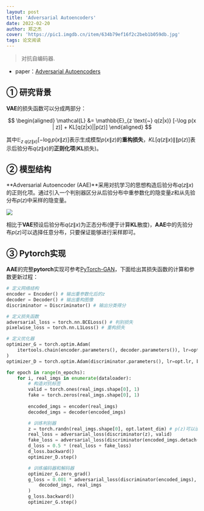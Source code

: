 ```yaml
---
layout: post
title: 'Adversarial Autoencoders'
date: 2022-02-20
author: 郑之杰
cover: 'https://pic1.imgdb.cn/item/634b79ef16f2c2beb1b059db.jpg'
tags: 论文阅读
---
```


> 对抗自编码器.

- paper：[Adversarial Autoencoders](https://arxiv.org/abs/1511.05644)

## ① 研究背景

**VAE**的损失函数可以分成两部分：

$$ \begin{aligned} \mathcal{L}  &= \mathbb{E}_{z \text{~} q(z|x)} [-\log p(x | z)] + KL[q(z|x)||p(z)] \end{aligned} $$

其中$\mathbb{E}_{z \text{~} q(z\|x)} [-\log p(x \| z)]$表示生成模型$p(x\|z)$的**重构损失**，$KL[q(z\|x)\|\|p(z)]$表示后验分布$q(z\|x)$的**正则化项**(**KL**损失)。

## ② 模型结构

**Adversarial Autoencoder (AAE)**采用对抗学习的思想构造后验分布$q(z\|x)$的正则化项。通过引入一个判别器区分从后验分布中重参数化的隐变量$z$和从先验分布$p(z)$中采样的隐变量。

![](https://pic1.imgdb.cn/item/634bb5fd16f2c2beb1161299.jpg)

相比于**VAE**预设后验分布$q(z\|x)$为正态分布(便于计算**KL**散度)，**AAE**中的先验分布$p(z)$可以选择任意分布，只要保证能够进行采样即可。

## ③ Pytorch实现

**AAE**的完整**pytorch**实现可参考[PyTorch-GAN](https://github.com/eriklindernoren/PyTorch-GAN/tree/master/implementations/aae)，下面给出其损失函数的计算和参数更新过程：

```python
# 定义网络结构
encoder = Encoder() # 输出重参数化后的z
decoder = Decoder() # 输出重构图像
discriminator = Discriminator() # 输出分类得分

# 定义损失函数
adversarial_loss = torch.nn.BCELoss() # 判别损失
pixelwise_loss = torch.nn.L1Loss() # 重构损失

# 定义优化器
optimizer_G = torch.optim.Adam(
    itertools.chain(encoder.parameters(), decoder.parameters()), lr=opt.lr, betas=(opt.b1, opt.b2)
)
optimizer_D = torch.optim.Adam(discriminator.parameters(), lr=opt.lr, betas=(opt.b1, opt.b2))

for epoch in range(n_epochs):
    for i, real_imgs in enumerate(dataloader):
        # 构造对抗标签
        valid = torch.ones(real_imgs.shape[0], 1)
        fake = torch.zeros(real_imgs.shape[0], 1)
         
        encoded_imgs = encoder(real_imgs)
        decoded_imgs = decoder(encoded_imgs)

        # 训练判别器
        z = torch.randn(real_imgs.shape[0], opt.latent_dim) # p(z)可以设置任意分布
        real_loss = adversarial_loss(discriminator(z), valid)
        fake_loss = adversarial_loss(discriminator(encoded_imgs.detach()), fake)
        d_loss = 0.5 * (real_loss + fake_loss)
        d_loss.backward()
        optimizer_D.step()

        # 训练编码器和解码器
        optimizer_G.zero_grad()
        g_loss = 0.001 * adversarial_loss(discriminator(encoded_imgs), valid) + 0.999 * pixelwise_loss(
            decoded_imgs, real_imgs
        )
        g_loss.backward()
        optimizer_G.step()
```
